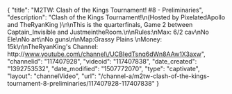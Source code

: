 {
    "title": "M2TW: Clash of the Kings Tournament! #8 - Preliminaries",
    "description": "Clash of the Kings Tournament!\n(Hosted by PixelatedApollo and TheRyanKing )\n\nThis is the quarterfinals, Game 2 between Captain_Invisible and JustmeintheRoom.\n\nRules:\nMax: 6\/2 cav\nNo Ele\nNo art\nNo guns\n\nMap:Grassy Plains \nMoney: 15k\n\nTheRyanKing's Channel: http:\/\/www.youtube.com\/channel\/UCBIedTsnq6dWn8AAw1X3axw",
    "channelid": "117407928",
    "videoid": "117407838",
    "date_created": "1392753532",
    "date_modified": "1507772070",
    "type": "captivate",
    "layout": "channelVideo",
    "url": "\/channel-a\/m2tw-clash-of-the-kings-tournament-8-preliminaries\/117407928-117407838"
}